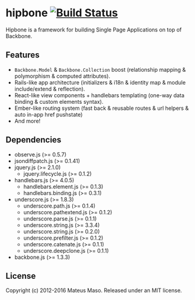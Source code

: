 hipbone [![Build Status](https://travis-ci.org/mateusmaso/hipbone.svg?branch=master)](https://travis-ci.org/mateusmaso/hipbone)
==============

Hipbone is a framework for building Single Page Applications on top of Backbone.

## Features

* ```Backbone.Model``` & ```Backbone.Collection``` boost (relationship mapping & polymorphism & computed attributes).
* Rails-like app architecture (initializers & i18n & identity map & module include/extend & reflection).
* React-like view components + handlebars templating (one-way data binding & custom elements syntax).
* Ember-like routing system (fast back & reusable routes & url helpers & auto in-app href pushstate)
* And more!

## Dependencies

* observe.js (>= 0.5.7)
* jsondiffpatch.js (>= 0.1.41)
* jquery.js (>= 2.1.0)
  * jquery.lifecycle.js (>= 0.1.2)
* handlebars.js (>= 4.0.5)
  * handlebars.element.js (>= 0.1.3)
  * handlebars.binding.js (>= 0.3.1)
* underscore.js (>= 1.8.3)
  * underscore.path.js (>= 0.1.4)
  * underscore.pathextend.js (>= 0.1.2)
  * underscore.parse.js (>= 0.1.1)
  * underscore.string.js (>= 3.3.4)
  * underscore.string.js (>= 0.2.0)
  * underscore.prefilter.js (>= 0.1.2)
  * underscore.catenate.js (>= 0.1.1)
  * underscore.deepclone.js (>= 0.1.1)
* backbone.js (>= 1.3.3)

## License

Copyright (c) 2012-2016 Mateus Maso. Released under an MIT license.
